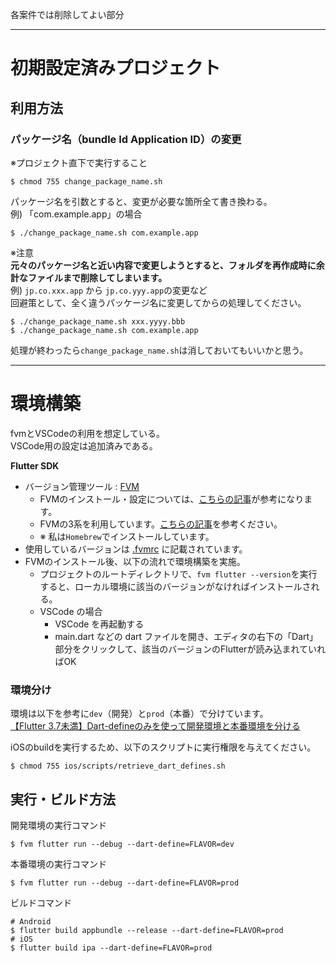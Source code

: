 各案件では削除してよい部分

----------------------------------

# 初期設定済みプロジェクト

## 利用方法

### パッケージ名（bundle Id Application ID）の変更
  
※プロジェクト直下で実行すること
  
```console
$ chmod 755 change_package_name.sh 
```
  
パッケージ名を引数とすると、変更が必要な箇所全て書き換わる。  
例) 「com.example.app」の場合  
  
```console
$ ./change_package_name.sh com.example.app
```
  
※注意  
**元々のパッケージ名と近い内容で変更しようとすると、フォルダを再作成時に余計なファイルまで削除してしまいます。**  
例)
`jp.co.xxx.app` から `jp.co.yyy.app`の変更など  
回避策として、全く違うパッケージ名に変更してからの処理してください。  
  
```console
$ ./change_package_name.sh xxx.yyyy.bbb
$ ./change_package_name.sh com.example.app
```
  
処理が終わったら`change_package_name.sh`は消しておいてもいいかと思う。  

----------------------------------

# 環境構築

fvmとVSCodeの利用を想定している。  
VSCode用の設定は追加済みである。  

**Flutter SDK**  

- バージョン管理ツール : [FVM](https://fvm.app/)
    - FVMのインストール・設定については、[こちらの記事](https://zenn.dev/riscait/articles/flutter-version-management)が参考になります。
    - FVMの3系を利用しています。[こちらの記事](https://zenn.dev/altiveinc/articles/flutter-version-management-3)を参考ください。
    - ※ 私は`Homebrew`でインストールしています。
- 使用しているバージョンは [.fvmrc](.fvmrc) に記載されています。
- FVMのインストール後、以下の流れで環境構築を実施。
    - プロジェクトのルートディレクトリで、`fvm flutter --version`を実行すると、ローカル環境に該当のバージョンがなければインストールされる。
    - VSCode の場合
        - VSCode を再起動する
        - main.dart などの dart ファイルを開き、エディタの右下の「Dart」部分をクリックして、該当のバージョンのFlutterが読み込まれていればOK

### 環境分け
環境は以下を参考に`dev`（開発）と`prod`（本番）で分けています。  
[【Flutter 3.7未満】Dart-defineのみを使って開発環境と本番環境を分ける](https://zenn.dev/altiveinc/articles/separating-environments-in-flutter-old-edition) 

iOSのbuildを実行するため、以下のスクリプトに実行権限を与えてください。  
```console
$ chmod 755 ios/scripts/retrieve_dart_defines.sh
```

## 実行・ビルド方法

開発環境の実行コマンド  
```console
$ fvm flutter run --debug --dart-define=FLAVOR=dev
```
  
本番環境の実行コマンド
```console
$ fvm flutter run --debug --dart-define=FLAVOR=prod
```

ビルドコマンド
```console
# Android
$ flutter build appbundle --release --dart-define=FLAVOR=prod
# iOS
$ flutter build ipa --dart-define=FLAVOR=prod
```
